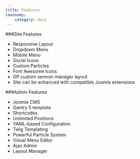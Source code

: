 ```yaml
---
title: Features
taxonomy:
    category: docs
---
```


###Site Features
* Responsive Layout
* Dropdown Menu
* Mobile Menu
* Social Icons
* Custom Particles
* Font Awesome Icons
* GP custom sermon manager layout
* Site can be enhanced with compatible Joomla extensions

###Admin Features
* Joomla CMS
* Gantry 5 template
* Shortcodes
* Unlimited Positions
* YAML-based Configuration
* Twig Templating
* Powerful Particle System
* Visual Menu Editor
* Ajax Admin
* Layout Manager
